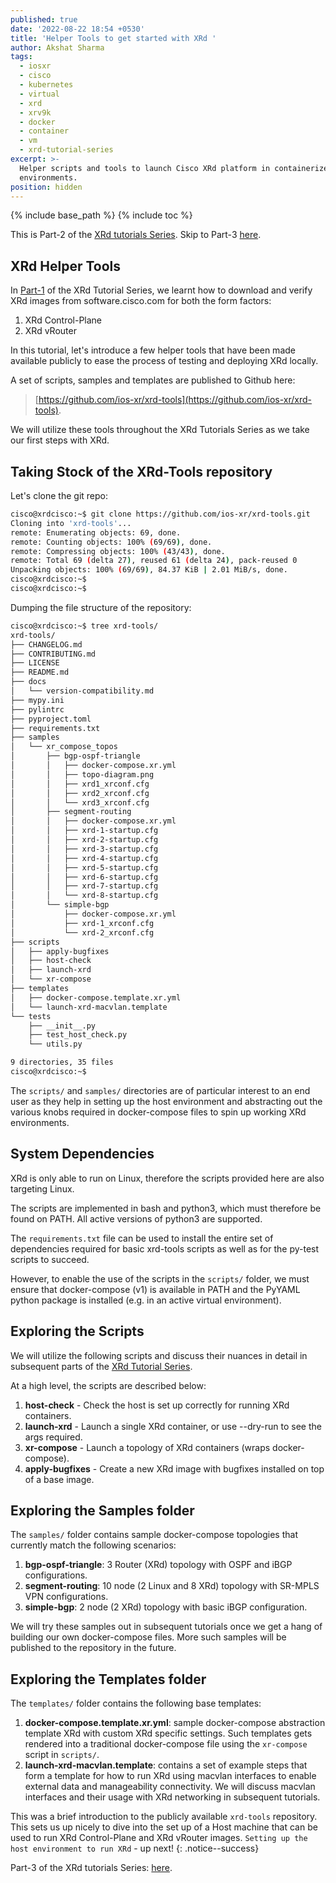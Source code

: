 ```yaml
---
published: true
date: '2022-08-22 18:54 +0530'
title: 'Helper Tools to get started with XRd '
author: Akshat Sharma
tags:
  - iosxr
  - cisco
  - kubernetes
  - virtual
  - xrd
  - xrv9k
  - docker
  - container
  - vm
  - xrd-tutorial-series
excerpt: >-
  Helper scripts and tools to launch Cisco XRd platform in containerized network
  environments.
position: hidden
---
```


{% include base_path %}
{% include toc %}

This is Part-2 of the [XRd tutorials Series]({{base_path}}/tags/#xrd-tutorial-series). Skip to Part-3 [here]({{base_path}}/tutorials/2022-08-22-setting-up-host-environment-to-run-xrd).   

## XRd Helper Tools

In [Part-1]({{base_path}}/tutorials/2022-08-22-xrd-images-where-can-one-get-them/) of the XRd Tutorial Series, we learnt how to download and verify XRd images from software.cisco.com for both the form factors:
1. XRd Control-Plane
2. XRd vRouter

In this tutorial, let's introduce a few helper tools that have been made available publicly to ease the process of testing and deploying XRd locally.

A set of scripts, samples and templates are published to Github here:
>[https://github.com/ios-xr/xrd-tools](https://github.com/ios-xr/xrd-tools).


We will utilize these tools throughout the XRd Tutorials Series as we take our first steps with XRd.


## Taking Stock of the XRd-Tools repository

Let's clone the git repo:

```bash
cisco@xrdcisco:~$ git clone https://github.com/ios-xr/xrd-tools.git
Cloning into 'xrd-tools'...
remote: Enumerating objects: 69, done.
remote: Counting objects: 100% (69/69), done.
remote: Compressing objects: 100% (43/43), done.
remote: Total 69 (delta 27), reused 61 (delta 24), pack-reused 0
Unpacking objects: 100% (69/69), 84.37 KiB | 2.01 MiB/s, done.
cisco@xrdcisco:~$ 
cisco@xrdcisco:~$ 

```  


Dumping the file structure of the repository:

```bash
cisco@xrdcisco:~$ tree xrd-tools/
xrd-tools/
├── CHANGELOG.md
├── CONTRIBUTING.md
├── LICENSE
├── README.md
├── docs
│   └── version-compatibility.md
├── mypy.ini
├── pylintrc
├── pyproject.toml
├── requirements.txt
├── samples
│   └── xr_compose_topos
│       ├── bgp-ospf-triangle
│       │   ├── docker-compose.xr.yml
│       │   ├── topo-diagram.png
│       │   ├── xrd1_xrconf.cfg
│       │   ├── xrd2_xrconf.cfg
│       │   └── xrd3_xrconf.cfg
│       ├── segment-routing
│       │   ├── docker-compose.xr.yml
│       │   ├── xrd-1-startup.cfg
│       │   ├── xrd-2-startup.cfg
│       │   ├── xrd-3-startup.cfg
│       │   ├── xrd-4-startup.cfg
│       │   ├── xrd-5-startup.cfg
│       │   ├── xrd-6-startup.cfg
│       │   ├── xrd-7-startup.cfg
│       │   └── xrd-8-startup.cfg
│       └── simple-bgp
│           ├── docker-compose.xr.yml
│           ├── xrd-1_xrconf.cfg
│           └── xrd-2_xrconf.cfg
├── scripts
│   ├── apply-bugfixes
│   ├── host-check
│   ├── launch-xrd
│   └── xr-compose
├── templates
│   ├── docker-compose.template.xr.yml
│   └── launch-xrd-macvlan.template
└── tests
    ├── __init__.py
    ├── test_host_check.py
    └── utils.py

9 directories, 35 files
cisco@xrdcisco:~$ 


```

The `scripts/` and `samples/` directories are of particular interest to an end user as they help in setting up the host environment and abstracting out the various knobs required in docker-compose files to spin up working XRd environments.





## System Dependencies

XRd is only able to run on Linux, therefore the scripts provided here are also targeting Linux.

The scripts are implemented in bash and python3, which must therefore be found on PATH. All active versions of python3 are supported.


The `requirements.txt` file can be used to install the entire set of dependencies required for basic xrd-tools scripts as well as for the py-test scripts to succeed.

However, to enable the use of the scripts in the `scripts/` folder, we must ensure that 
docker-compose (v1) is available in PATH and the PyYAML python package is installed (e.g. in an active virtual environment).


## Exploring the Scripts

We will utilize the following scripts and discuss their nuances in detail in subsequent parts of the [XRd Tutorial Series]({{base_path}}/tags/#xrd-tutorial-series).

At a high level, the scripts are described below:

1. **host-check** - Check the host is set up correctly for running XRd containers.
2. **launch-xrd** - Launch a single XRd container, or use --dry-run to see the args required.
3. **xr-compose** - Launch a topology of XRd containers (wraps docker-compose).
4. **apply-bugfixes** - Create a new XRd image with bugfixes installed on top of a base image.



## Exploring the Samples folder

The `samples/` folder contains sample docker-compose topologies that currently match the following scenarios:
 
1. **bgp-ospf-triangle**: 3 Router (XRd) topology with OSPF and iBGP configurations.
2. **segment-routing**: 10 node (2 Linux and 8 XRd) topology with SR-MPLS VPN configurations.
3. **simple-bgp**: 2 node (2 XRd) topology with basic iBGP configuration.

We will try these samples out in subsequent tutorials once we get a hang of building our own docker-compose files. More such samples will be published to the repository in the future.


## Exploring the Templates folder

The `templates/` folder contains the following base templates:

1. **docker-compose.template.xr.yml**: sample docker-compose abstraction template XRd with custom XRd specific settings. Such templates gets rendered into a traditional docker-compose file using the `xr-compose` script in `scripts/`.
2. **launch-xrd-macvlan.template**: contains a set of example steps that form a template for how to run XRd using macvlan interfaces to enable external data and manageability connectivity. We will discuss macvlan interfaces and their usage with XRd networking in subsequent tutorials.




This was a brief introduction to the publicly available `xrd-tools` repository. This sets us up nicely to dive into the set up of a Host machine that can be used to run XRd Control-Plane and XRd vRouter images. `Setting up the host environment to run XRd` - up next!
{: .notice--success}






Part-3 of the XRd tutorials Series: [here]({{base_path}}/tutorials/2022-08-22-setting-up-host-environment-to-run-xrd).
